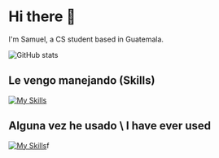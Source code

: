 # Hi there 👋

I'm Samuel, a CS student based in Guatemala. 

![GitHub stats](https://github-readme-streak-stats.herokuapp.com/?user=chamale-rac&layout=compact&theme=dark) 

## Le vengo manejando (Skills)
[![My Skills](https://skillicons.dev/icons?i=js,html,css,git,github,postgres,py,raspberrypi,react,stackoverflow,vscode,bash,latex,md,nodejs,vite)](https://skillicons.dev)

## Alguna vez he usado \ I have ever used
[![My Skills](https://skillicons.dev/icons?i=androidstudio,aws,blender,bootstrap,c,cs,cpp,codepen,flask,eclipse,express,figma,firebase,java,kotlin,linux,materialui,mongodb,netlify,replit,unity)](https://skillicons.dev)f
